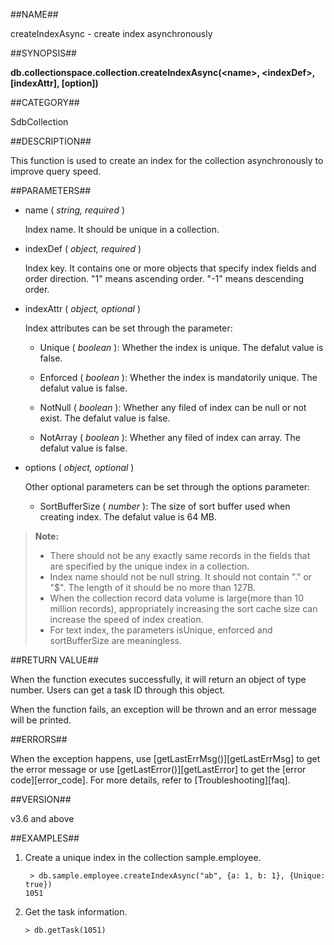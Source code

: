 ##NAME##

createIndexAsync - create index asynchronously

##SYNOPSIS##

**db.collectionspace.collection.createIndexAsync\(\<name\>, \<indexDef\>, \[indexAttr\], \[option\])**

##CATEGORY##

SdbCollection

##DESCRIPTION##

This function is used to create an index for the collection asynchronously to improve query speed.

##PARAMETERS##

- name ( *string, required* )

    Index name. It should be unique in a collection.

- indexDef ( *object, required* )

    Index key. It contains one or more objects that specify index fields and order direction. "1" means ascending order. "-1" means descending order.

- indexAttr ( *object, optional* )

    Index attributes can be set through the parameter:
    
    - Unique ( *boolean* ): Whether the index is unique. The defalut value is false.
    
    - Enforced ( *boolean* ): Whether the index is mandatorily unique. The defalut value is false.
    
    - NotNull ( *boolean* ): Whether any filed of index can be null or not exist. The defalut value is false.
    
    - NotArray ( *boolean* ): Whether any filed of index can array. The defalut value is false.

- options ( *object, optional* )

    Other optional parameters can be set through the options parameter:

    - SortBufferSize ( *number* ): The size of sort buffer used when creating index. The defalut value is 64 MB.


> **Note:**
>
> - There should not be any exactly same records in the fields that are specified by the unique index in a collection.
> - Index name should not be null string. It should not contain "." or "$". The length of it should be no more than 127B.
> - When the collection record data volume is large(more than 10 million records), appropriately increasing the sort cache size can increase the speed of index creation.
> - For text index, the parameters isUnique, enforced and sortBufferSize are meaningless.

##RETURN VALUE##

When the function executes successfully, it will return an object of type number.  Users can get a task ID through this object.

When the function fails, an exception will be thrown and an error message will be printed.

##ERRORS##

When the exception happens, use [getLastErrMsg()][getLastErrMsg] to get the error message or use [getLastError()][getLastError] to get the [error code][error_code]. For more details, refer to [Troubleshooting][faq].

##VERSION##

v3.6 and above

##EXAMPLES##

1. Create a unique index in the collection sample.employee.

    ```lang-javascript
     > db.sample.employee.createIndexAsync("ab", {a: 1, b: 1}, {Unique: true})
    1051
    ```

2. Get the task information.

    ```lang-javascript
    > db.getTask(1051)
    ```

[^_^]:
    Links
[getLastErrMsg]:manual/Manual/Sequoiadb_Command/Global/getLastErrMsg.md
[getLastError]:manual/Manual/Sequoiadb_Command/Global/getLastError.md
[faq]:manual/FAQ/faq_sdb.md
[error_code]:manual/Manual/Sequoiadb_error_code.md
[standalone]:manual/Distributed_Engine/Architecture/Data_Model/index.md#创建索引
